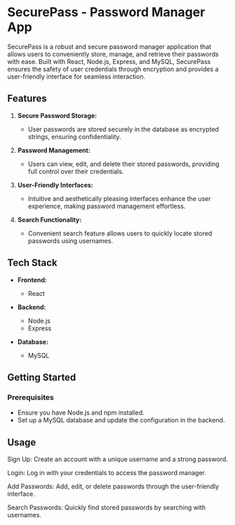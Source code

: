 # SecurePass - Password Manager App

SecurePass is a robust and secure password manager application that allows users to conveniently store, manage, and retrieve their passwords with ease. Built with React, Node.js, Express, and MySQL, SecurePass ensures the safety of user credentials through encryption and provides a user-friendly interface for seamless interaction.

## Features

1. **Secure Password Storage:**
   - User passwords are stored securely in the database as encrypted strings, ensuring confidentiality.

2. **Password Management:**
   - Users can view, edit, and delete their stored passwords, providing full control over their credentials.

3. **User-Friendly Interfaces:**
   - Intuitive and aesthetically pleasing interfaces enhance the user experience, making password management effortless.

4. **Search Functionality:**
   - Convenient search feature allows users to quickly locate stored passwords using usernames.

## Tech Stack

- **Frontend:**
  - React

- **Backend:**
  - Node.js
  - Express

- **Database:**
  - MySQL

## Getting Started

### Prerequisites

- Ensure you have Node.js and npm installed.
- Set up a MySQL database and update the configuration in the backend.

## Usage

Sign Up:
Create an account with a unique username and a strong password.

Login:
Log in with your credentials to access the password manager.

Add Passwords:
Add, edit, or delete passwords through the user-friendly interface.

Search Passwords:
Quickly find stored passwords by searching with usernames.
